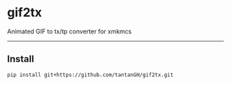 # gif2tx

Animated GIF to tx/tp converter for xmkmcs

---

## Install

    pip install git+https://github.com/tantanGH/gif2tx.git
